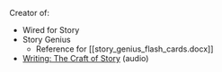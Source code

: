 Creator of: 
* Wired for Story
* Story Genius 
	* Reference for [[story_genius_flash_cards.docx]]
* [Writing: The Craft of Story](https://www.linkedin.com/learning/writing-the-craft-of-story/crafting-stories?u=93557473) (audio)